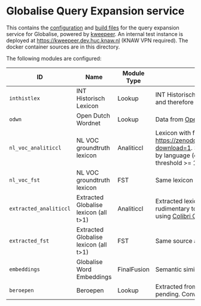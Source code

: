 # Globalise Query Expansion service

This contains the [configuration](all.config.toml) and [build files](Makefile)
for the query expansion service for Globalise, powered by 
[kweepeer](https://github.com/knaw-huc/kweepeer). An
internal test instance is deployed at <https://kweepeer.dev.huc.knaw.nl> (KNAW
VPN required). The docker container sources are in this directory.
 
The following modules are configured:

| ID                  | Name                           | Module Type   | Description & Source |
| ------------------- | ------------------------------ | ------------- | -------------------- |
| `inthistlex`        | INT Historisch Lexicon         | Lookup        | INT Historisch Lexicon (version 2022-02-04, note: the lexicon itself is not freely distributable, required permission from IVDNT and therefore not included in this repo) |
| `odwn`              | Open Dutch Wordnet             | Lookup      | Data from [Open Dutch Wordnet](https://github.com/cltl/OpenDutchWordnet) |
| `nl_voc_analiticcl` | NL VOC groundtruth lexicon     | Analiticcl    | Lexicon with frequency information extracted from ground-truth data of VOC archives. PageXML retrieved from <https://zenodo.org/records/6414086/files/VOC%20Ground%20truths%20of%20the%20trainingset%20in%20PAGE%20xml.7z?download=1>. See <https://zenodo.org/record/6414086> for context. In preprocessing, this data was tokenised with [ucto](https://github.com/LanguageMachines/ucto) and filtered by language (dutch) using [lingua-cli](https://github.com/proycon/lingua-cli). A lexicon with frequency information was extracted using [Colibri Core](https://github.com/proycon/colibri-core) with occurrence threshold >= 1. |
| `nl_voc_fst`  | NL VOC groundtruth lexicon           | FST    | Same lexicon as above (but without frequency information), levensthein distance 2. |
| `extracted_analiticcl` | Extracted Globalise lexicon (all t>1) | Analiticcl | Extracted lexicon with frequency information. This is data extracted from the entire globalise corpus (from the PageXMLs) after rudimentary tokenisation and dehyphenation, no language detection/filtering. A lexicon with frequency information was extracted using [Colibri Core](https://github.com/proycon/colibri-core) with occurrence threshold >= 2. |
| `extracted_fst` | Extracted Globalise lexicon (all t>1) | FST | Same source as above (but without frequency information). |
| `embeddings`    | Globalise Word Embeddings | FinalFusion | Semantic similarity using vector comparison on word embeddings trained on the same sources as above, using [finalfrontier](https://finalfusion.github.io/finalfrontier) |
| `beroepen`    | Beroepen | Lookup | Extracted from a temporary development version (20250326) of the [Occupations Thesaurus for Globalise](https://digitaalerfgoed.poolparty.biz/globalise/thesaurus), official version is still pending. Converted with [skos2variants](https://github.com/knaw-huc/skos2variants). |
